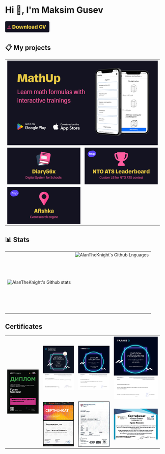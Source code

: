 # Hi :wave:, I'm Maksim Gusev

<a href="https://github.com/AlanTheKnight/alantheknight/raw/master/CV.pdf"><img alt="Afiska" src="download-cv-btn.png" height="40"/></a>

## 📋 My projects

<table>
  <tr>
    <td colspan="2">
      <img src="mathup.png" alt=""/>
    </td>
  </tr>
  <tr>
    <td><a href="https://github.com/AlanTheKnight/diary56x"><img alt="Diary56x" src="diary56x.png"/></a></td>
    <td><a href="https://github.com/fm-projects/nto-ats-leaderboard"><img alt="NTO ATS Leaderboard" src="nto-ats-lb.png"/></a></td>
  </tr>
  <tr>
    <td><a href="https://github.com/fm-projects/afishka"><img alt="Afiska" src="afishka.png"/></a></td>
  </tr>
</table>

## 📊 Stats

<table>
  <tr>
    <td>
      <img align="left" src="https://github-readme-streak-stats.herokuapp.com/?user=AlanTheKnight&theme=radical&hide_border=true" alt="AlanTheKnight's Github stats"/>
    </td>
    <td>
      <img height="195px" align="right" alt="AlanTheKnight's Github Lnguages" src="https://github-readme-stats-eight-theta.vercel.app/api/top-langs/?username=AlanTheKnight&theme=radical&layout=compact&hide_border=true" />
    </td>
  </tr>
</table>

## Certificates

<table>
  <tr>
    <td rowspan="2">
     <img width="100%" height="100%" src="certificates/certificate-digital-first.png" alt="Сертификат об участии в Альметьевском хакатоне">
    </td>
    <td>
     <img width="100%" height="100%" src="certificates/certificate-nto-finalist.png" alt="Сертификат об участии в Альметьевском хакатоне">
    </td>
    <td>
     <img width="100%" height="100%" src="certificates/certificate-nti-talant.png" alt="Талант НТО">
    </td>
    <td>
     <img width="100%" height="100%" src="certificates/certificate-nti-talant-ai.png" alt="Талант НТО">
    </td>
  </tr>
  <tr>
    <td>
      <img width="100%" height="100%"  src="certificates/almethack.png" alt="Альметьевский хакатон">
    </td>
    <td>
     <img width="100%" height="100%" src="certificates/cae.png" title="CAE" alt="CAE">
    </td>
    <td>
     <img width="100%" height="100%" src="certificates/school-it-solutions-1.jpg" title="Школа IT-решений" alt="Школа IT-решений">
    </td>
  </tr>
</table>
